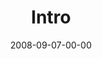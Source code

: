 ---
layout: message
category: message
series: "Core Strength"
title: "Intro"
date: 2008-09-07-00-00
message_id: 515
audio: "http://s3.amazonaws.com/crossroads-media/messages/audio/Core_Strength_Week1_Intro_9-7-2008.mp3"
audio-duration: "38:40"
notes-description: ""
notes: "http://s3.amazonaws.com/crossroads-media/documents/SN_09_07-08_08.pdf"
notes-title: "Core Strength&#58; Intro (Study Notes)"
program: "http://s3.amazonaws.com/crossroads-media/documents/0906_07Program.pdf"
description: "Brian Tome introduces our Core Strength series by discussing how we can build spiritual strength via the fundamental, three-part regimen of Bible reading, prayer and life in community."
video: "http://s3.amazonaws.com/crossroads-media/messages/video/CoreStrength1-talk.mp4"
video-duration: "35:21"
video-image: "http://s3.amazonaws.com/crossroads-media/images/CoreStrength1-still.jpg"
tag: 
 - tome
 - bible
 - prayer
 - community
 - gymnasts
 - strength
 - exercise
explicit: false
---